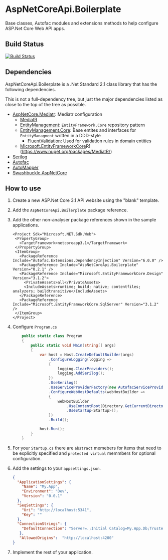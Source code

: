 # AspNetCoreApi.Boilerplate

Base classes, Autofac modules and extensions methods to help configure ASP.Net Core Web API apps.

## Build Status

[![Build Status](https://saji.visualstudio.com/Open%20Source/_apis/build/status/AspNetCoreApi-Boilerplate?branchName=master)](https://saji.visualstudio.com/Open%20Source/_build/latest?definitionId=37&branchName=master)

## Dependencies

AspNetCoreApi.Boilerplate is a .Net Standard 2.1 class library that has the following dependencies.

This is not a full-dependency tree, but just the major dependencies listed as close to the top of the tree as possible.

- [AspNetCore.Mediatr](https://www.nuget.org/packages/AspNetCore.Mediatr/): Mediatr configuration
  - [MediatR](https://www.nuget.org/packages/MediatR/)
  - [EntityManagement](https://www.nuget.org/packages/EntityManagement/): `EntityFramework.Core` repository pattern
  - [EntityManagement.Core](https://www.nuget.org/packages/EntityManagement.Core/): Base entites and interfaces for `EntityManagment` written in a DDD-style
    - [FluentValidation](https://www.nuget.org/packages/FluentValidation/): Used for validation rules in domain entities
  - [Microsoft.EntityFrameworkCore](https://www.nuget.org/packages/Microsoft.EntityFrameworkCore/)R](https://www.nuget.org/packages/MediatR/)
- [Serilog](https://www.nuget.org/packages/Serilog/)
- [Autofac](https://www.nuget.org/packages/Autofac/)
- [AutoMapper](https://www.nuget.org/packages/AutoMapper/)
- [Swashbuckle.AspNetCore](https://www.nuget.org/packages/Swashbuckle.AspNetCore/)

## How to use

1. Create a new ASP.Net Core 3.1 API website using the "blank" template.
2. Add the `AspNetCoreApi.Boilerplate` package reference.
3. Add the other non-analyser package references shown in the sample applications.

   ```csproj
   <Project Sdk="Microsoft.NET.Sdk.Web">
    <PropertyGroup>
      <TargetFramework>netcoreapp3.1</TargetFramework>
    </PropertyGroup>
    <ItemGroup>
      <PackageReference Include="Autofac.Extensions.DependencyInjection" Version="6.0.0" />
      <PackageReference Include="AspNetCoreApi.Boilerplate" Version="0.2.1" />
      <PackageReference Include="Microsoft.EntityFrameworkCore.Design" Version="3.1.2">
        <PrivateAssets>all</PrivateAssets>
        <IncludeAssets>runtime; build; native; contentfiles; analyzers; buildtransitive</IncludeAssets>
      </PackageReference>
      <PackageReference Include="Microsoft.EntityFrameworkCore.SqlServer" Version="3.1.2" />
    </ItemGroup>
   </Project>
   ```

4. Configure `Program.cs`

   ```cs
       public static class Program
       {
           public static void Main(string[] args)
           {
               var host = Host.CreateDefaultBuilder(args)
                   .ConfigureLogging(logging =>
                   {
                       logging.ClearProviders();
                       logging.AddSerilog();
                   })
                   .UseSerilog()
                   .UseServiceProviderFactory(new AutofacServiceProviderFactory())
                   .ConfigureWebHostDefaults(webHostBuilder =>
                   {
                       webHostBuilder
                           .UseContentRoot(Directory.GetCurrentDirectory())
                           .UseStartup<Startup>();
                   })
                   .Build();

               host.Run();
           }
       }
   ```

5. For your `Startup.cs` there are `abstract` memebers for items that need to be explicitly specified and `protected virtual` memmbers for optional configuration.
6. Add the settings to your `appsettings.json`.

   ```json
   {
     "ApplicationSettings": {
       "Name": "My.App",
       "Environment": "Dev",
       "Version": "0.0.1"
     },
     "SeqSettings": {
       "Uri": "http://localhost:5341",
       "Key": ""
     },
     "ConnectionStrings": {
       "DefaultConnection": "Server=.;Initial Catalog=My.App.Db;Trusted_Connection=True"
      },
      "AllowedOrigins":  "http://localhost:4200"
   }
   ```

7. Implement the rest of your application.
  